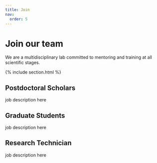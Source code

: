 ```yaml
---
title: Join
nav:
  order: 5
---
```


# Join our team

We are a multidisciplinary lab committed to mentoring and training at all scientific stages.

{% include section.html %}


## Postdoctoral Scholars

job description here


## Graduate Students

job description here


## Research Technician

job description here